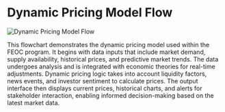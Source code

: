# Dynamic Pricing Model Flow

![Dynamic Pricing Model Flow](file-184K4RpqlvNPMZgFwTk1nNeA)

This flowchart demonstrates the dynamic pricing model used within the FEOC program. It begins with data inputs that include market demand, supply availability, historical prices, and predictive market trends. The data undergoes analysis and is integrated with economic theories for real-time adjustments. Dynamic pricing logic takes into account liquidity factors, news events, and investor sentiment to calculate prices. The output interface then displays current prices, historical charts, and alerts for stakeholder interaction, enabling informed decision-making based on the latest market data.
